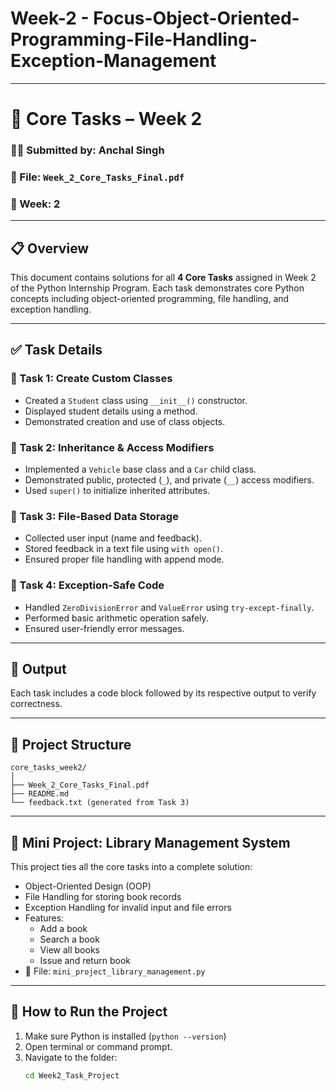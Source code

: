 # Week-2 - Focus-Object-Oriented-Programming-File-Handling-Exception-Management


---


# 📘 Core Tasks – Week 2

### 👩‍💻 Submitted by: Anchal Singh 
### 📁 File: `Week_2_Core_Tasks_Final.pdf`  
### 📅 Week: 2  

---

## 📋 Overview

This document contains solutions for all **4 Core Tasks** assigned in Week 2 of the Python Internship Program. Each task demonstrates core Python concepts including object-oriented programming, file handling, and exception handling.

---

## ✅ Task Details

### 🔹 Task 1: Create Custom Classes
- Created a `Student` class using `__init__()` constructor.
- Displayed student details using a method.
- Demonstrated creation and use of class objects.

### 🔹 Task 2: Inheritance & Access Modifiers
- Implemented a `Vehicle` base class and a `Car` child class.
- Demonstrated public, protected (`_`), and private (`__`) access modifiers.
- Used `super()` to initialize inherited attributes.

### 🔹 Task 3: File-Based Data Storage
- Collected user input (name and feedback).
- Stored feedback in a text file using `with open()`.
- Ensured proper file handling with append mode.

### 🔹 Task 4: Exception-Safe Code
- Handled `ZeroDivisionError` and `ValueError` using `try-except-finally`.
- Performed basic arithmetic operation safely.
- Ensured user-friendly error messages.

---

## 📎 Output

Each task includes a code block followed by its respective output to verify correctness.

---

## 💼 Project Structure
```
core_tasks_week2/
│
├── Week_2_Core_Tasks_Final.pdf
├── README.md
└── feedback.txt (generated from Task 3)
```

---

## 🎯 Mini Project: Library Management System

This project ties all the core tasks into a complete solution:
- Object-Oriented Design (OOP)
- File Handling for storing book records
- Exception Handling for invalid input and file errors
- Features:
  - Add a book
  - Search a book
  - View all books
  - Issue and return book
- 📄 File: `mini_project_library_management.py`

---

## 🔧 How to Run the Project

1. Make sure Python is installed (`python --version`)
2. Open terminal or command prompt.
3. Navigate to the folder:
   ```bash
   cd Week2_Task_Project
   
